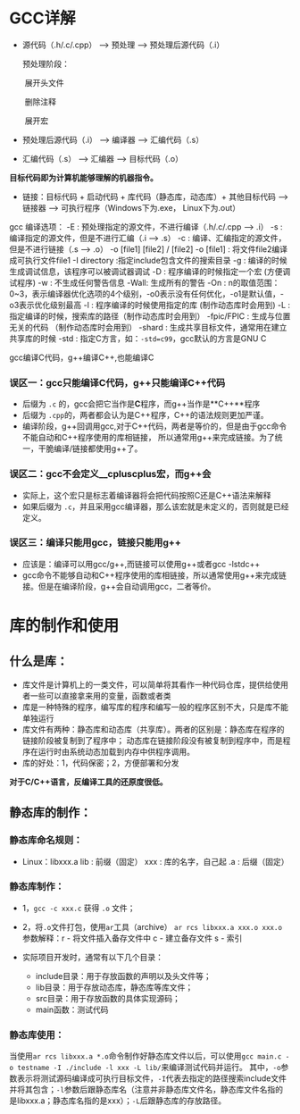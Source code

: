 # GCC详解

* 源代码（.h/.c/.cpp） --> 预处理 --> 预处理后源代码（.i）

    预处理阶段：

    ​	展开头文件

    ​	删除注释

    ​	展开宏

* 预处理后源代码（.i） -->  编译器 --> 汇编代码（.s）

* 汇编代码（.s） -->  汇编器 --> 目标代码（.o）

**目标代码即为计算机能够理解的机器指令。**


* 链接：目标代码 + 启动代码 + 库代码（静态库，动态库）+ 其他目标代码 --> 链接器  --> 可执行程序（Windows下为.exe， Linux下为.out）



gcc 编译选项：
    -E : 预处理指定的源文件，不进行编译（.h/.c/.cpp --> .i）
    -s : 编译指定的源文件，但是不进行汇编（.i --> .s）
    -c : 编译、汇编指定的源文件，但是不进行链接（.s --> .o）
    -o [file1] [file2] / [file2] -o [file1] : 将文件file2编译成可执行文件file1
    -I directory :指定include包含文件的搜索目录
    -g : 编译的时候生成调试信息，该程序可以被调试器调试
    -D : 程序编译的时候指定一个宏 (方便调试程序)
    -w : 不生成任何警告信息
    -Wall: 生成所有的警告
    -On : n的取值范围：0~3，表示编译器优化选项的4个级别，-o0表示没有任何优化，-o1是默认值，-o3表示优化级别最高
    -l : 程序编译的时候使用指定的库 (制作动态库时会用到)
    -L : 指定编译的时候，搜索库的路径（制作动态库时会用到）
    -fpic/FPIC : 生成与位置无关的代码 （制作动态库时会用到）
    -shard : 生成共享目标文件，通常用在建立共享库的时候
    -std : 指定C方言，如：`-std=c99`，gcc默认的方言是GNU C

gcc编译C代码，g++编译C++,也能编译C

### 误区一：gcc只能编译C代码，g++只能编译C++代码
*   后缀为 `.c` 的，gcc会把它当作是**C**程序，而g++当作是**C++**程序
*   后缀为 `.cpp`的，两者都会认为是C++程序，C++的语法规则更加严谨。
*   编译阶段，g++回调用gcc,对于C++代码，两者是等价的，但是由于gcc命令不能自动和C++程序使用的库相链接，
    所以通常用g++来完成链接。为了统一，干脆编译/链接都使用g++了。

### 误区二：gcc不会定义__cpluscplus宏，而g++会
*   实际上，这个宏只是标志着编译器将会把代码按照C还是C++语法来解释
*   如果后缀为 `.c`，并且采用gcc编译器，那么该宏就是未定义的，否则就是已经定义。

### 误区三：编译只能用gcc，链接只能用g++
*   应该是：编译可以用gcc/g++,而链接可以使用g++或者gcc -lstdc++
*   gcc命令不能够自动和C++程序使用的库相链接，所以通常使用g++来完成链接。但是在编译阶段，g++会自动调用gcc，二者等价。

# 库的制作和使用

## 什么是库：

* 库文件是计算机上的一类文件，可以简单将其看作一种代码仓库，提供给使用者一些可以直接拿来用的变量，函数或者类
* 库是一种特殊的程序，编写库的程序和编写一般的程序区别不大，只是库不能单独运行
* 库文件有两种：静态库和动态库（共享库）。两者的区别是：静态库在程序的链接阶段被复制到了程序中；
  动态库在链接阶段没有被复制到程序中，而是程序在运行时由系统动态加载到内存中供程序调用。
* 库的好处：1，代码保密；2，方便部署和分发

**对于C/C++语言，反编译工具的还原度很低。**

## 静态库的制作：

### 静态库命名规则：
* Linux：libxxx.a
    lib : 前缀（固定）
    xxx : 库的名字，自己起
    .a : 后缀（固定）

### 静态库制作：
* 1，`gcc -c xxx.c` 获得 `.o` 文件；
* 2，将`.o`文件打包，使用`ar`工具（archive）
    `ar rcs libxxx.a xxx.o xxx.o`
    参数解释：r - 将文件插入备存文件中
             c - 建立备存文件
             s - 索引

* 实际项目开发时，通常有以下几个目录：
    * include目录：用于存放函数的声明以及头文件等；
    * lib目录：用于存放动态库，静态库等库文件；
    * src目录：用于存放函数的具体实现源码；
    * main函数：测试代码
### 静态库使用：

当使用`ar rcs libxxx.a *.o`命令制作好静态库文件以后，可以使用`gcc main.c -o testname -I ./include -l xxx -L lib/`来编译测试代码并运行。
其中，`-o`参数表示将测试源码编译成可执行目标文件，`-I`代表去指定的路径搜索include文件并将其包含；`-l`参数后跟静态库名（注意并非静态库文件名，静态库文件名指的是libxxx.a；静态库名指的是xxx）；`-L`后跟静态库的存放路径。
    

